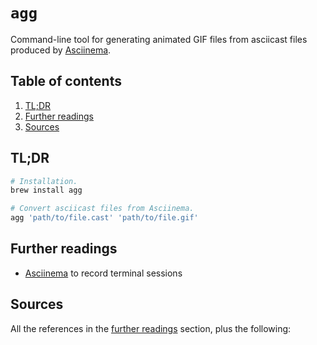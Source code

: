 # `agg`

Command-line tool for generating animated GIF files from asciicast files produced by [Asciinema].

## Table of contents <!-- omit in toc -->

1. [TL;DR](#tldr)
1. [Further readings](#further-readings)
1. [Sources](#sources)

## TL;DR

```sh
# Installation.
brew install agg

# Convert asciicast files from Asciinema.
agg 'path/to/file.cast' 'path/to/file.gif'
```

## Further readings

- [Asciinema] to record terminal sessions

## Sources

All the references in the [further readings] section, plus the following:

<!--
  references
  -->

<!-- upstream -->
<!-- article sections -->
[further readings]: #further-readings

<!-- knowledge base -->
[asciinema]: asciinema.md

<!-- others -->
